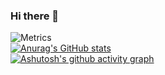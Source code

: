 ### Hi there 👋

<!--
**ckb2008/ckb2008** is a ✨ _special_ ✨ repository because its `README.md` (this file) appears on your GitHub profile.

Here are some ideas to get you started:

- 🔭 I’m currently working on ...
- 🌱 I’m currently learning ...
- 👯 I’m looking to collaborate on ...
- 🤔 I’m looking for help with ...
- 💬 Ask me about ...
- 📫 How to reach me: ...
- 😄 Pronouns: ...
- ⚡ Fun fact: ...
-->
![Metrics](https://metrics.lecoq.io/ckb2008?template=classic&base.indepth=false&base.hireable=false&config.timezone=Asia%2FShanghai)
<br/>
[![Anurag's GitHub stats](https://github-readme-stats.vercel.app/api?username=ckb2008&count_private=true&theme=material-palenight)](https://github.com/anuraghazra/github-readme-stats)
<br/>
[![Ashutosh's github activity graph](https://activity-graph.herokuapp.com/graph?username=ckb2008&theme=react-dark)](https://github.com/ashutosh00710/github-readme-activity-graph)
